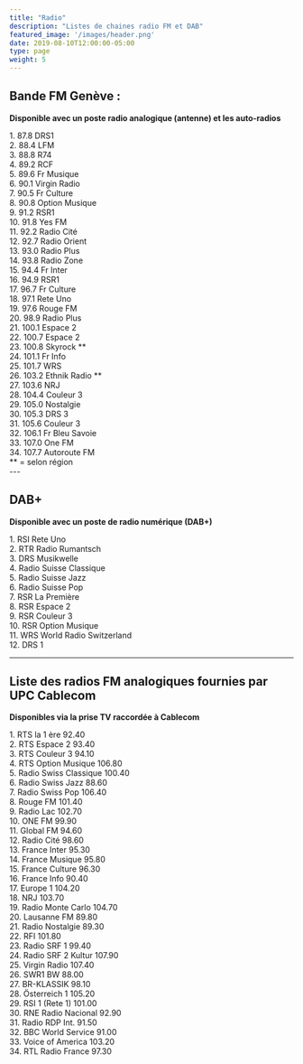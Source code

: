 ```yaml
---
title: "Radio"
description: "Listes de chaines radio FM et DAB"
featured_image: '/images/header.png'
date: 2019-08-10T12:00:00-05:00
type: page
weight: 5
---
```

## Bande FM Genève :

**Disponible avec un poste radio analogique (antenne)
et les auto-radios**
<div style="text-align:left;">
1. 87.8 	  DRS1
<br />
2. 88.4 	  LFM
<br />
3. 88.8 	  R74
<br />
4. 89.2 	  RCF
<br />
5. 89.6 	  Fr Musique
<br />
6. 90.1 	  Virgin Radio
<br />
7. 90.5  	Fr Culture
<br />
8. 90.8 	  Option Musique
<br />
9. 91.2 	  RSR1
<br />
10. 91.8 	  Yes FM
<br />
11. 92.2 	  Radio Cité
<br />
12. 92.7 	  Radio Orient
<br />
13. 93.0 	  Radio Plus
<br />
14. 93.8    Radio Zone
<br />
15. 94.4 	  Fr Inter
<br />
16. 94.9 	  RSR1
<br />
17. 96.7 	  Fr Culture
<br />
18. 97.1 	  Rete Uno
<br />
19. 97.6 	  Rouge FM
<br />
20. 98.9 	  Radio Plus
<br />
21. 100.1   Espace 2
<br />
22. 100.7   Espace 2
<br />
23. 100.8   Skyrock **
<br />
24. 101.1   Fr Info
<br />
25. 101.7   WRS
<br />
26. 103.2   Ethnik Radio **
<br />
27. 103.6   NRJ
<br />
28. 104.4   Couleur 3
<br />
29. 105.0   Nostalgie
<br />
30. 105.3   DRS 3
<br />
31. 105.6   Couleur 3
<br />
32. 106.1   Fr Bleu Savoie
<br />
33. 107.0   One FM
<br />
34. 107.7   Autoroute FM
<br />
** = selon région
</div>
---

## DAB+

**Disponible avec un poste de radio numérique (DAB+)**
<div style="text-align:left;">
1.	RSI Rete Uno
<br />
2.	RTR Radio Rumantsch
<br />
3.	DRS Musikwelle
<br />
4.	Radio Suisse Classique
<br />
5.	Radio Suisse Jazz
<br />
6.	Radio Suisse Pop
<br />
7.	RSR La Première
<br />
8.	RSR Espace 2
<br />
9.	RSR Couleur 3
<br />
10. RSR Option Musique
<br />
11. WRS World Radio Switzerland
<br />
12. DRS 1
<br />
</div>

---

## Liste des radios FM analogiques fournies par UPC Cablecom

**Disponibles via la prise TV raccordée à Cablecom**
<div style="text-align:left;">
1.		RTS la 1 ère	          92.40
<br />
2.		RTS Espace 2	          93.40
<br />
3.		RTS Couleur 3	          94.10
<br />
4.		RTS Option Musique	   106.80
<br />
5.		Radio Swiss Classique	 100.40
<br />
6.		Radio Swiss Jazz	      88.60
<br />
7.		Radio Swiss Pop	       106.40
<br />
8.		Rouge FM	             101.40
<br />
9.		Radio Lac	             102.70
<br />
10.	  ONE FM	                99.90
<br />
11.	  Global FM	              94.60
<br />
12.	  Radio Cité	            98.60
<br />
13.	  France Inter	          95.30
<br />
14.	  France Musique	        95.80
<br />
15.	  France Culture	        96.30
<br />
16.	  France Info	            90.40
<br />
17.	  Europe 1	             104.20
<br />
18.	  NRJ	                   103.70
<br />
19.	  Radio Monte Carlo      104.70
<br />
20.	  Lausanne FM	            89.80
<br />
21.	  Radio Nostalgie	        89.30
<br />
22.	  RFI	                   101.80
<br />
23.	  Radio SRF 1	            99.40
<br />
24.	  Radio SRF 2 Kultur	   107.90
<br />
25.	  Virgin Radio	         107.40
<br />
26.	  SWR1 BW	                88.00
<br />
27.	  BR-KLASSIK	            98.10
<br />
28.	  Österreich 1	         105.20
<br />
29.	  RSI 1 (Rete 1)	       101.00
<br />
30.	  RNE Radio Nacional    	92.90
<br />
31.	  Radio RDP Int.	        91.50
<br />
32.	  BBC World Service	      91.00
<br />
33.	  Voice of America	     103.20
<br />
34.	  RTL Radio France	      97.30
</div>
